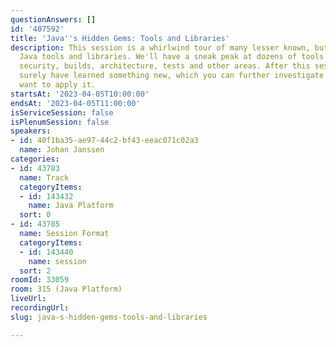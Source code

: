 ```yaml
---
questionAnswers: []
id: '407592'
title: 'Java''s Hidden Gems: Tools and Libraries'
description: This session is a whirlwind tour of many lesser known, but very interesting,
  Java tools and libraries. We'll have a sneak peak at dozens of tools to improve
  security, builds, architecture, tests and other areas. After this session you'll
  surely have learned something new, which you can further investigate whenever you
  want to apply it.
startsAt: '2023-04-05T10:00:00'
endsAt: '2023-04-05T11:00:00'
isServiceSession: false
isPlenumSession: false
speakers:
- id: 40f1ba35-ae97-44c2-bf43-eeac071c02a3
  name: Johan Janssen
categories:
- id: 43783
  name: Track
  categoryItems:
  - id: 143432
    name: Java Platform
  sort: 0
- id: 43785
  name: Session Format
  categoryItems:
  - id: 143440
    name: session
  sort: 2
roomId: 33059
room: 315 (Java Platform)
liveUrl: 
recordingUrl: 
slug: java-s-hidden-gems-tools-and-libraries

---
```


